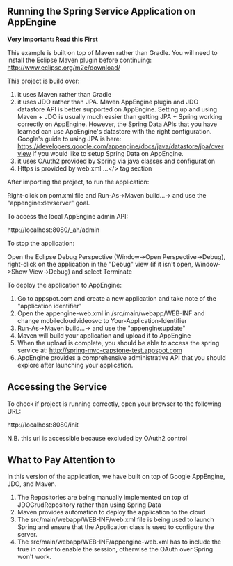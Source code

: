 ## Running the Spring Service Application on AppEngine

__Very Important: Read this First__

This example is built on top of Maven rather than Gradle. You will need to 
install the Eclipse Maven plugin before continuing: http://www.eclipse.org/m2e/download/

This project is build over: 
1) it uses Maven rather than Gradle 
2) it uses JDO rather than JPA. 
Maven AppEngine plugin and JDO datastore API is better supported on
AppEngine. Setting up and using Maven + JDO is usually much easier than getting JPA +
Spring working correctly on AppEngine. However, the Spring Data APIs that you have
learned can use AppEngine's datastore with the right configuration. Google's guide
to using JPA is here: https://developers.google.com/appengine/docs/java/datastore/jpa/overview
if you would like to setup Spring Data on AppEngine.
3) it uses OAuth2 provided by Spring via java classes and configuration
4) Https is provided by web.xml <security-constraint>...</> tag section

After importing the project, to run the application:

Right-click on pom.xml file and Run-As->Maven build...-> and use the "appengine:devserver"
goal. 

To access the local AppEngine admin API:

http://localhost:8080/_ah/admin

To stop the application:

Open the Eclipse Debug Perspective (Window->Open Perspective->Debug), right-click on
the application in the "Debug" view (if it isn't open, Window->Show View->Debug) and
select Terminate

To deploy the application to AppEngine:

1. Go to appspot.com and create a new application and take note of the "application identifier"
2. Open the appengine-web.xml in /src/main/webapp/WEB-INF and change <application>mobilecloudvideosvc</application> 
   to <application>Your-Application-Identifier</application>
3. Run-As->Maven build...-> and use the "appengine:update"
4. Maven will build your application and upload it to AppEngine
5. When the upload is complete, you should be able to access the spring service at:
   http://spring-mvc-capstone-test.appspot.com   
6. AppEngine provides a comprehensive administrative API that you should explore after launching your application.

## Accessing the Service

To check if project is running correctly, open your browser to the following
URL:

http://localhost:8080/init

N.B. this url is accessible because excluded by OAuth2 control

## What to Pay Attention to

In this version of the application, we have built on top of Google AppEngine,
JDO, and Maven.

1. The Repositories are being manually implemented on top of JDOCrudRepository rather
   than using Spring Data
2. Maven provides automation to deploy the application to the cloud
3. The src/main/webapp/WEB-INF/web.xml file is being used to launch Spring and ensure that
   the Application class is used to configure the server. 
4. The src/main/webapp/WEB-INF/appengine-web.xml has to include the <sessions-enabled>true</sessions-enabled> 
   in order to enable the session, otherwise the OAuth over Spring won't work.